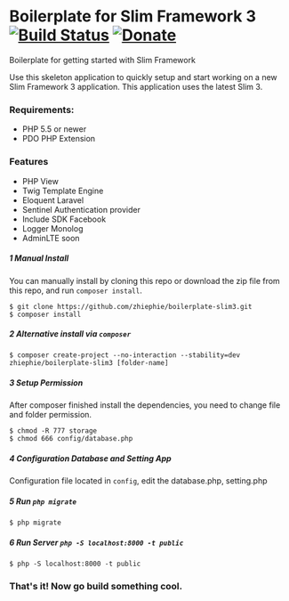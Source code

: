 # Boilerplate for Slim Framework 3 [![Build Status](https://travis-ci.org/zhiephie/boilerplate-slim3.svg?branch=master)](https://travis-ci.org/zhiephie/boilerplate-slim3) [![Donate](https://img.shields.io/badge/Donate-PayPal-green.svg)](https://www.paypal.com/cgi-bin/webscr?cmd=_donations&business=purwantoyudi42%40gmail%2ecom&lc=ZA&item_name=Timex%20Studio&currency_code=USD&bn=PP%2dDonationsBF%3abtn_donateCC_LG%2egif%3aNonHosted)
  Boilerplate for getting started with Slim Framework
  
  Use this skeleton application to quickly setup and start working on a new Slim Framework 3 application. This application uses the latest Slim 3.
  
### Requirements:
- PHP 5.5 or newer
- PDO PHP Extension
	
### Features


- PHP View
- Twig Template Engine
- Eloquent Laravel
- Sentinel Authentication provider
- Include SDK Facebook
- Logger Monolog
- AdminLTE soon


##### 1 Manual Install
You can manually install by cloning this repo or download the zip file from this repo, and run ```composer install```.
```
$ git clone https://github.com/zhiephie/boilerplate-slim3.git
$ composer install
```

##### 2 Alternative install via ```composer```
```
$ composer create-project --no-interaction --stability=dev zhiephie/boilerplate-slim3 [folder-name]
```

##### 3 Setup Permission
After composer finished install the dependencies, you need to change file and folder permission.
```
$ chmod -R 777 storage
$ chmod 666 config/database.php
```

##### 4 Configuration Database and Setting App
Configuration file located in ```config```, edit the database.php, setting.php

##### 5 Run ```php migrate```
```
$ php migrate
```

##### 6 Run Server  ```php -S localhost:8000 -t public```
```
$ php -S localhost:8000 -t public
```

### That's it! Now go build something cool.
